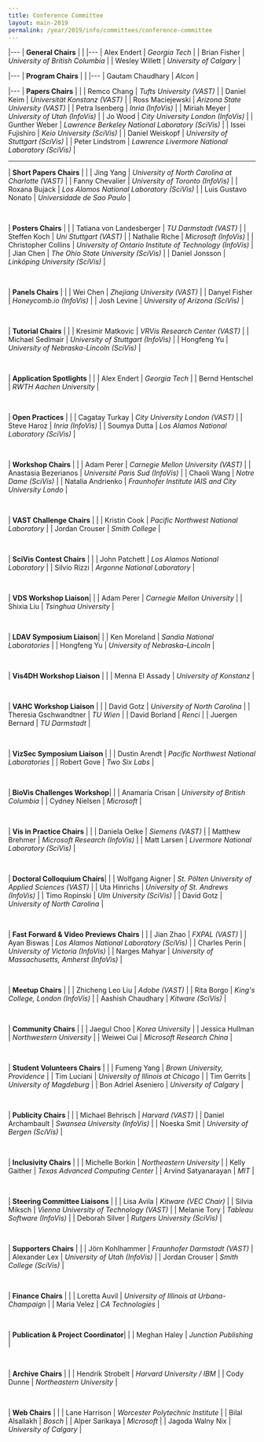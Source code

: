 ```yaml
---
title: Conference Committee
layout: main-2019
permalink: /year/2019/info/committees/conference-committee
---
```



|---
| **General Chairs** | |
|---
| Alex Endert | *Georgia Tech* |
| Brian Fisher | *University of British Columbia* |
| Wesley Willett | *University of Calgary* |

|---
| **Program Chairs** | |
|---
| Gautam Chaudhary | *Alcon* |

|---
| **Papers Chairs** | |
| Remco Chang | *Tufts University (VAST)* |
| Daniel Keim | *Universität Konstanz (VAST)* |
| Ross Maciejewski | *Arizona State University (VAST)* |
| Petra Isenberg | *Inria (InfoVis)* |
| Miriah Meyer | *University of Utah (InfoVis)* |
| Jo Wood | *City University London (InfoVis)* |
| Gunther Weber | *Lawrence Berkeley National Laboratory (SciVis)* |
| Issei Fujishiro | *Keio University (SciVis)* |
| Daniel Weiskopf | *University of Stuttgart (SciVis)* |
| Peter Lindstrom | *Lawrence Livermore National Laboratory (SciVis)* |

---

| **Short Papers Chairs** | |
| Jing Yang | *University of North Carolina at Charlotte (VAST)* |
| Fanny Chevalier | *University of Toronto (InfoVis)* |
| Roxana Bujack | *Los Alamos National Laboratory (SciVis)* |
| Luis Gustavo Nonato | *Universidade de Sao Paulo* |

<br/>

| **Posters Chairs** | |
| Tatiana von Landesberger | *TU Darmstadt (VAST)* |
| Steffen Koch | *Uni Stuttgart (VAST)* |
| Nathalie Riche | *Microsoft (InfoVis)* |
| Christopher Collins | *University of Ontario Institute of Technology (InfoVis)* |
| Jian Chen | *The Ohio State University (SciVis)* |
| Daniel Jonsson | *Linköping University (SciVis)* |


<br/>

| **Panels Chairs** | |
| Wei Chen | *Zhejiang University (VAST)* |
| Danyel Fisher | *Honeycomb.io (InfoVis)* |
| Josh Levine | *University of Arizona (SciVis)* |

<br/>

| **Tutorial Chairs** | |
| Kresimir Matkovic | *VRVis Research Center (VAST)* |
| Michael Sedlmair | *University of Stuttgart (InfoVis)* |
| Hongfeng Yu | *University of Nebraska-Lincoln (SciVis)* |

<br/>


| **Application Spotlights** | |
| Alex Endert | *Georgia Tech* |
| Bernd Hentschel | *RWTH Aachen University* |

<br/>

| **Open Practices** | |
| Cagatay Turkay | *City University London (VAST)* |
| Steve Haroz | *Inria (InfoVis)* |
| Soumya Dutta | *Los Alamos National Laboratory (SciVis)* |

<br/>

| **Workshop Chairs** | |
| Adam Perer | *Carnegie Mellon University (VAST)* |
| Anastasia Bezerianos | *Université Paris Sud (InfoVis)* |
| Chaoli Wang | *Notre Dame (SciVis)* |
| Natalia Andrienko | *Fraunhofer Institute IAIS and City University Londo* |

<br/>

| **VAST Challenge Chairs** | |
| Kristin Cook | *Pacific Northwest National Laboratory* |
| Jordan Crouser | *Smith College* |

<br/>

| **SciVis Contest Chairs** | |
| John Patchett | *Los Alamos National Laboratory* |
| Silvio Rizzi | *Argonne National Laboratory* |


<br/>

| **VDS Workshop Liaison**| |
| Adam Perer | *Carnegie Mellon University* |
| Shixia Liu | *Tsinghua University* |

<br/>

| **LDAV Symposium Liaison**| |
| Ken Moreland | *Sandia National Laboratories* |
| Hongfeng Yu | *University of Nebraska–Lincoln* |

<br/>

| **Vis4DH Workshop Liaison** | |
| Menna El Assady | *University of Konstanz* |

<br/>

| **VAHC Workshop Liaison** | |
| David Gotz | *University of North Carolina* |
| Theresia Gschwandtner | *TU Wien* |
| David Borland | *Renci* |
| Juergen Bernard | *TU Darmstadt* |

<br/>


| **VizSec Symposium Liaison** | |
| Dustin Arendt | *Pacific Northwest National Laboratories* |
| Robert Gove | *Two Six Labs* |

<br/>

| **BioVis Challenges Workshop**| |
| Anamaria Crisan | *University of British Columbia* |
| Cydney Nielsen | *Microsoft* |

<br/>

| **Vis in Practice Chairs** | |
| Daniela Oelke | *Siemens (VAST)* |
| Matthew Brehmer | *Microsoft Research (InfoVis)* |
| Matt Larsen | *Livermore National Laboratory (SciVis)* |

<br/>

| **Doctoral Colloquium Chairs**| |
| Wolfgang Aigner | *St. Pölten University of Applied Sciences (VAST)* |
| Uta Hinrichs | *University of St. Andrews (InfoVis)* |
| Timo Ropinski | *Ulm University (SciVis)* |
| David Gotz | *University of North Carolina* |

<br/>

| **Fast Forward & Video Previews Chairs** | |
| Jian Zhao | *FXPAL (VAST)* |
| Ayan Biswas | *Los Alamos National Laboratory (SciVis)* |
| Charles Perin | *University of Victoria (InfoVis)* |
| Narges Mahyar | *University of Massachusetts, Amherst (InfoVis)* |


<br/>

| **Meetup Chairs** | |
| Zhicheng Leo Liu | *Adobe (VAST)* |
| Rita Borgo | *King's College, London (InfoVis)* |
| Aashish Chaudhary | *Kitware (SciVis)* |

<br/>


| **Community Chairs** | |
| Jaegul Choo | *Korea University* |
| Jessica Hullman | *Northwestern University* |
| Weiwei Cui | *Microsoft Research China* |

<br/>

| **Student Volunteers Chairs** | |
| Fumeng Yang | *Brown University, Providence* |
| Tim Luciani | *University of Illinois at Chicago* |
| Tim Gerrits | *University of Magdeburg* |
| Bon Adriel Aseniero | *University of Calgary* |

<br/>

| **Publicity Chairs** | |
| Michael Behrisch | *Harvard (VAST)* |
| Daniel Archambault | *Swansea University (InfoVis)* |
| Noeska Smit | *University of Bergen (SciVis)* |

<br/>

| **Inclusivity Chairs** | |
| Michelle Borkin | *Northeastern University* |
| Kelly Gaither | *Texas Advanced Computing Center* |
| Arvind Satyanarayan | *MIT* |

<br/>

| **Steering Committee Liaisons** | |
| Lisa Avila | *Kitware (VEC Chair)* |
| Silvia Miksch | *Vienna University of Technology (VAST)* |
| Melanie Tory | *Tableau Software (InfoVis)* |
| Deborah Silver | *Rutgers University (SciVis)* |

<br/>

| **Supporters Chairs** | |
| Jörn Kohlhammer | *Fraunhofer Darmstadt (VAST)* |
| Alexander Lex | *University of Utah (InfoVis)* |
| Jordan Crouser | *Smith College (SciVis)* |

<br/>

| **Finance Chairs** | |
| Loretta Auvil | *University of Illinois at Urbana-Champaign* |
| Maria Velez | *CA Technologies* |

<br/>

| **Publication & Project Coordinator**| |
| Meghan Haley | *Junction Publishing* |

<br/>

| **Archive Chairs** | |
| Hendrik Strobelt | *Harvard University / IBM* |
| Cody Dunne | *Northeastern University* |

<br/>

| **Web Chairs** | |
| Lane Harrison | *Worcester Polytechnic Institute* |
| Bilal Alsallakh | *Bosch* |
| Alper Sarikaya | *Microsoft* |
| Jagoda Walny Nix | *University of Calgary* |
